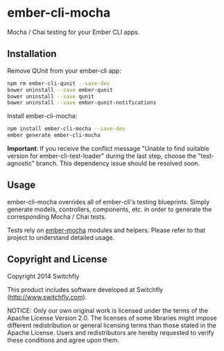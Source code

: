 # ember-cli-mocha

Mocha / Chai testing for your Ember CLI apps.

## Installation

Remove QUnit from your ember-cli app:

```sh
npm rm ember-cli-qunit --save-dev
bower uninstall --save ember-qunit
bower uninstall --save qunit
bower uninstall --save ember-qunit-notifications
```

Install ember-cli-mocha:

```sh
npm install ember-cli-mocha --save-dev
ember generate ember-cli-mocha
```

**Important**: If you receive the conflict message "Unable to find suitable
version for ember-cli-test-loader" during the last step, choose the
"test-agnostic" branch. This dependency issue should be resolved soon.

## Usage

ember-cli-mocha overrides all of ember-cli's testing blueprints. Simply generate
models, controllers, components, etc. in order to generate the corresponding Mocha
/ Chai tests.

Tests rely on [ember-mocha](https://github.com/switchfly/ember-mocha) modules
and helpers. Please refer to that project to understand detailed usage.

## Copyright and License

Copyright 2014 Switchfly

This product includes software developed at
Switchfly (http://www.switchfly.com).

NOTICE: Only our own original work is licensed under the terms of the Apache
License Version 2.0. The licenses of some libraries might impose different
redistribution or general licensing terms than those stated in the Apache
License. Users and redistributors are hereby requested to verify these
conditions and agree upon them.
